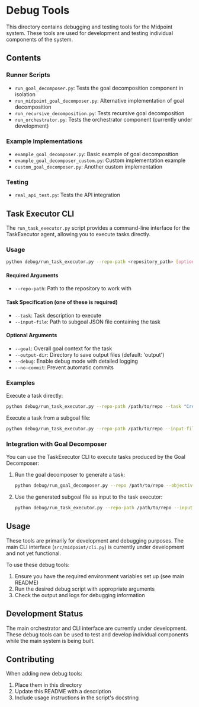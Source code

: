 # Debug Tools

This directory contains debugging and testing tools for the Midpoint system. These tools are used for development and testing individual components of the system.

## Contents

### Runner Scripts
- `run_goal_decomposer.py`: Tests the goal decomposition component in isolation
- `run_midpoint_goal_decomposer.py`: Alternative implementation of goal decomposition
- `run_recursive_decomposition.py`: Tests recursive goal decomposition
- `run_orchestrator.py`: Tests the orchestrator component (currently under development)

### Example Implementations
- `example_goal_decomposer.py`: Basic example of goal decomposition
- `example_goal_decomposer_custom.py`: Custom implementation example
- `custom_goal_decomposer.py`: Another custom implementation

### Testing
- `real_api_test.py`: Tests the API integration

## Task Executor CLI

The `run_task_executor.py` script provides a command-line interface for the TaskExecutor agent, allowing you to execute tasks directly.

### Usage

```bash
python debug/run_task_executor.py --repo-path <repository_path> [options]
```

#### Required Arguments

- `--repo-path`: Path to the repository to work with

#### Task Specification (one of these is required)

- `--task`: Task description to execute
- `--input-file`: Path to subgoal JSON file containing the task

#### Optional Arguments

- `--goal`: Overall goal context for the task
- `--output-dir`: Directory to save output files (default: 'output')
- `--debug`: Enable debug mode with detailed logging
- `--no-commit`: Prevent automatic commits

### Examples

Execute a task directly:
```bash
python debug/run_task_executor.py --repo-path /path/to/repo --task "Create a new file called hello.py"
```

Execute a task from a subgoal file:
```bash
python debug/run_task_executor.py --repo-path /path/to/repo --input-file logs/subgoal_1234567890.json
```

### Integration with Goal Decomposer

You can use the TaskExecutor CLI to execute tasks produced by the Goal Decomposer:

1. Run the goal decomposer to generate a task:
   ```bash
   python debug/run_goal_decomposer.py --repo /path/to/repo --objective "Implement feature X"
   ```

2. Use the generated subgoal file as input to the task executor:
   ```bash
   python debug/run_task_executor.py --repo-path /path/to/repo --input-file logs/subgoal_1234567890.json
   ```

## Usage

These tools are primarily for development and debugging purposes. The main CLI interface (`src/midpoint/cli.py`) is currently under development and not yet functional.

To use these debug tools:

1. Ensure you have the required environment variables set up (see main README)
2. Run the desired debug script with appropriate arguments
3. Check the output and logs for debugging information

## Development Status

The main orchestrator and CLI interface are currently under development. These debug tools can be used to test and develop individual components while the main system is being built.

## Contributing

When adding new debug tools:
1. Place them in this directory
2. Update this README with a description
3. Include usage instructions in the script's docstring 